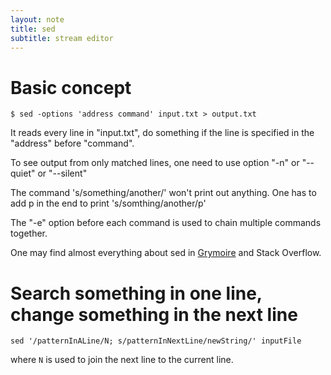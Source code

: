 ```yaml
---
layout: note
title: sed
subtitle: stream editor
---
```


# Basic concept

~~~shell
$ sed -options 'address command' input.txt > output.txt
~~~
It reads every line in "input.txt", do something if the line is specified in
the "address" before "command".

To see output from only matched lines, one need to use option "-n" or
"--quiet" or "--silent"

The command 's/something/another/' won't print out anything. One has to add p
in the end to print 's/somthing/another/p'

The "-e" option before each command is used to chain multiple commands
together.

One may find almost everything about sed in [Grymoire][grymoire] and
Stack Overflow.

[grymoire]: http://www.grymoire.com/unix/Sed.html

# Search something in one line, change something in the next line

~~~shell
sed '/patternInALine/N; s/patternInNextLine/newString/' inputFile
~~~
where `N` is used to join the next line to the current line.
